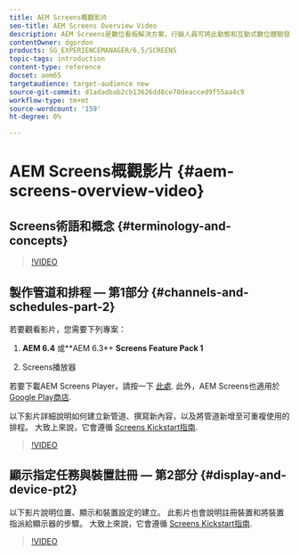 ```yaml
---
title: AEM Screens概觀影片
seo-title: AEM Screens Overview Video
description: AEM Screens是數位看板解決方案，行銷人員可將此動態和互動式數位體驗發佈至不同型別的熒幕。
contentOwner: dgordon
products: SG_EXPERIENCEMANAGER/6.5/SCREENS
topic-tags: introduction
content-type: reference
docset: aem65
targetaudience: target-audience new
source-git-commit: d1adadbab2cb13626dd8ce70deacced9f55aa4c9
workflow-type: tm+mt
source-wordcount: '159'
ht-degree: 0%

---
```



# AEM Screens概觀影片 {#aem-screens-overview-video}

## Screens術語和概念 {#terminology-and-concepts}

>[!VIDEO](https://video.tv.adobe.com/v/21353?quality=9)


## 製作管道和排程 — 第1部分 {#channels-and-schedules-part-2}

若要觀看影片，您需要下列專案：

1. **AEM 6.4** 或**AEM 6.3*+ **Screens Feature Pack 1**

1. Screens播放器

若要下載AEM Screens Player，請按一下 [此處](https://download.macromedia.com/screens/). 此外，AEM Screens也適用於 [Google Play商店](https://play.google.com/store/apps/details?id=com.adobe.aem.screens.player&amp;hl=en). <!-- LINK IS 404 WITH NO SUITABLE REPLACEMENT See [Installing and Configuring Screens](https://helpx.adobe.com/experience-manager/6-4/help/sites-deploying/configuring-screens-introduction.html) for more details. -->

以下影片詳細說明如何建立新管道、撰寫新內容，以及將管道新增至可重複使用的排程。 大致上來說，它會遵循 [Screens Kickstart指南](kickstart-for-aem-screens.md).

>[!VIDEO](https://video.tv.adobe.com/v/21387?quality=9)

## 顯示指定任務與裝置註冊 — 第2部分 {#display-and-device-pt2}

以下影片說明位置、顯示和裝置設定的建立。 此影片也會說明註冊裝置和將裝置指派給顯示器的步驟。 大致上來說，它會遵循 [Screens Kickstart指南](kickstart-for-aem-screens.md).

>[!VIDEO](https://video.tv.adobe.com/v/21411?quality=9)

